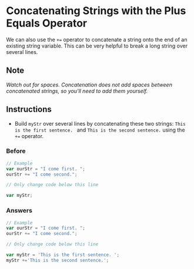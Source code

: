 # Concatenating Strings with the Plus Equals Operator

We can also use the `+=` operator to concatenate a string onto the
end of an existing string variable. This can be very helpful to break a
long string over several lines.

## Note
*Watch out for spaces. Concatenation does not add spaces between concatenated
strings, so you'll need to add them yourself.*

## Instructions
 - Build `myStr` over several lines by concatenating these two strings:
`This is the first sentence. ` and `This is the second sentence.` using the `+=` operator.

### Before

```javascript
// Example
var ourStr = "I come first. ";
ourStr += "I come second.";

// Only change code below this line

var myStr;
```

### Answers

```javascript
// Example
var ourStr = "I come first. ";
ourStr += "I come second.";

// Only change code below this line

var myStr = 'This is the first sentence. ';
myStr +='This is the second sentence.';
```